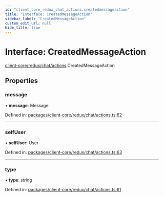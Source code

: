 ```yaml
---
id: "client_core_redux_chat_actions.createdmessageaction"
title: "Interface: CreatedMessageAction"
sidebar_label: "CreatedMessageAction"
custom_edit_url: null
hide_title: true
---
```


# Interface: CreatedMessageAction

[client-core/redux/chat/actions](../modules/client_core_redux_chat_actions.md).CreatedMessageAction

## Properties

### message

• **message**: Message

Defined in: [packages/client-core/redux/chat/actions.ts:62](https://github.com/xr3ngine/xr3ngine/blob/5c3dcaef1/packages/client-core/redux/chat/actions.ts#L62)

___

### selfUser

• **selfUser**: User

Defined in: [packages/client-core/redux/chat/actions.ts:63](https://github.com/xr3ngine/xr3ngine/blob/5c3dcaef1/packages/client-core/redux/chat/actions.ts#L63)

___

### type

• **type**: *string*

Defined in: [packages/client-core/redux/chat/actions.ts:61](https://github.com/xr3ngine/xr3ngine/blob/5c3dcaef1/packages/client-core/redux/chat/actions.ts#L61)
